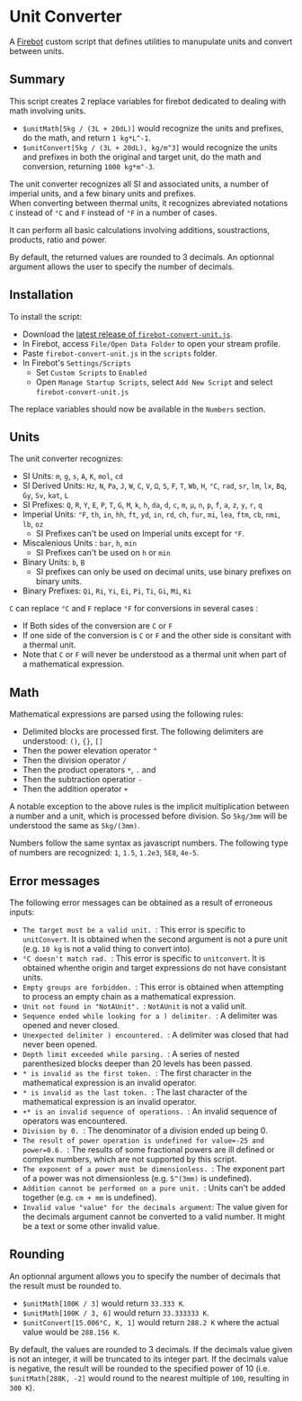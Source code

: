 # Unit Converter

A [Firebot](https://firebot.app) custom script that defines utilities to manupulate units and convert between units.

## Summary

This script creates 2 replace variables for firebot dedicated to dealing with math involving units. 
- `$unitMath[5kg / (3L + 20dL)]` would recognize the units and prefixes, do the math, and return `1 kg*L^-1`.
- `$unitConvert[5kg / (3L + 20dL), kg/m^3]` would recognize the units and prefixes in both the original and target unit, do the math and conversion, returning `1000 kg*m^-3`.

The unit converter recognizes all SI and associated units, a number of imperial units, and a few binary units and prefixes.  
When converting between thermal units, it recognizes abreviated notations `C` instead of `°C` and `F` instead of `°F` in a number of cases. 

It can perform all basic calculations involving additions, soustractions, products, ratio and power. 

By default, the returned values are rounded to 3 decimals. 
An optionnal argument allows the user to specify the number of decimals. 

## Installation

To install the script: 
- Download the [latest release of `firebot-convert-unit.js`](https://github.com/Alastor-git/firebot-unit-converter/releases/download/v1.2.0/firebot-convert-unit.js). 
- In Firebot, access `File/Open Data Folder` to open your stream profile. 
- Paste `firebot-convert-unit.js` in the `scripts` folder. 
- In Firebot's `Settings/Scripts`
    - Set `Custom Scripts` to `Enabled`
    - Open `Manage Startup Scripts`, select `Add New Script` and select `firebot-convert-unit.js`

The replace variables should now be available in the `Numbers` section. 

## Units

The unit converter recognizes: 
- SI Units: `m`, `g`, `s`, `A`, `K`, `mol`, `cd`
- SI Derived Units: `Hz`, `N`, `Pa`, `J`, `W`, `C`, `V`, `Ω`, `S`, `F`, `T`, `Wb`, `H`, `°C`, `rad`, `sr`, `lm`, `lx`, `Bq`, `Gy`, `Sv`, `kat`, `L`
- SI Prefixes: `Q`, `R`, `Y`, `E`, `P`, `T`, `G`, `M`, `k`, `h`, `da`, `d`, `c`, `m`, `µ`, `n`, `p`, `f`, `a`, `z`, `y`, `r`, `q` 
- Imperial Units: `°F`, `th`, `in`, `hh`, `ft`, `yd`, `in`, `rd`, `ch`, `fur`, `mi`, `lea`, `ftm`, `cb`, `nmi`, `lb`, `oz`
    - SI Prefixes can't be used on Imperial units except for `°F`. 
- Miscalenious Units : `bar`, `h`, `min`
    - SI Prefixes can't be used on `h` or `min`
- Binary Units: `b`, `B`
    - SI prefixes can only be used on decimal units, use binary prefixes on binary units. 
- Binary Prefixes: `Qi`, `Ri`, `Yi`, `Ei`, `Pi`, `Ti`, `Gi`, `Mi`, `Ki`

`C` can replace `°C` and `F` replace `°F` for conversions in several cases : 
- If Both sides of the conversion are `C` or `F`
- If one side of the conversion is `C` or `F` and the other side is consitant with a thermal unit. 
- Note that `C` or `F` will never be understood as a thermal unit when part of a mathematical expression. 

## Math

Mathematical expressions are parsed using the following rules: 
- Delimited blocks are processed first. The following delimiters are understood: `()`, `{}`, `[]`
- Then the power elevation operator `^`
- Then the division operator `/`
- Then the product operators `*`, `.` and ` `
- Then the subtraction operatior `-`
- Then the addition operator `+`

A notable exception to the above rules is the implicit multiplication between a number and a unit, which is processed before division. 
So `5kg/3mm` will be understood the same as `5kg/(3mm)`. 

Numbers follow the same syntax as javascript numbers. The following type of numbers are recognized: `1`, `1.5`, `1.2e3`, `5E8`, `4e-5`. 

## Error messages 

The following error messages can be obtained as a result of erroneous inputs: 
- `The target must be a valid unit. `: This error is specific to `unitConvert`. It is obtained when the second argument is not a pure unit (e.g. `10 kg` is not a valid thing to convert into). 
- `°C doesn't match rad. `: This error is specific to `unitconvert`. It is obtained whenthe origin and target expressions do not have consistant units. 
- `Empty groups are forbidden. `: This error is obtained when attempting to process an empty chain as a mathematical expression. 
- `Unit not found in "NotAUnit". `: `NotAUnit` is not a valid unit. 
- `Sequence ended while looking for a ) delimiter. `: A delimiter was opened and never closed. 
- `Unexpected delimiter ) encountered. `: A delimiter was closed that had never been opened. 
- `Depth limit exceeded while parsing. `: A series of nested parenthesized blocks deeper than 20 levels has been passed.
- `* is invalid as the first token. `: The first character in the mathematical expression is an invalid operator. 
- `* is invalid as the last token. `: The last character of the mathematical expression is an invalid operator. 
- `+* is an invalid sequence of operations. `: An invalid sequence of operators was encountered. 
- `Division by 0. `: The denominator of a division ended up being 0. 
- `The result of power operation is undefined for value=-25 and power=0.6. `: The results of some fractional powers are ill defined or complex numbers, which are not supported by this script. 
- `The exponent of a power must be dimensionless. `: The exponent part of a power was not dimensionless (e.g. `5^(3mm)` is undefined).
- `Addition cannot be performed on a pure unit. `: Units can't be added together (e.g. `cm + mm` is undefined). 
- `Invalid value "value" for the decimals argument`: The value given for the decimals argument cannot be converted to a valid number. It might be a text or some other invalid value. 

## Rounding

An optionnal argument allows you to specify the number of decimals that the result must be rounded to. 
- `$unitMath[100K / 3]` would return `33.333 K`.
- `$unitMath[100K / 3, 6]` would return `33.333333 K`.
- `$unitConvert[15.006°C, K, 1]` would return `288.2 K` where the actual value would be `288.156 K`.

By default, the values are rounded to 3 decimals. 
If the decimals value given is not an integer, it will be truncated to its integer part. 
If the decimals value is negative, the result will be rounded to the specified power of 10 (i.e. `$unitMath[288K, -2]` would round to the nearest multiple of `100`, resulting in `300 K`). 